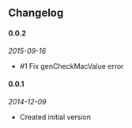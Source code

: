 ## Changelog
#### 0.0.2
_2015-09-16_
 * #1 Fix genCheckMacValue error

#### 0.0.1
_2014-12-09_
 * Created initial version

